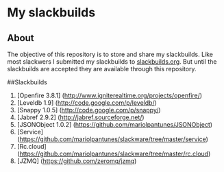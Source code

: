 # My slackbuilds
## About

The objective of this repository is to store and share my slackbuilds.
Like most slackwers I submitted my slackbuilds to [slackbuilds.org](http://slackbuilds.org/).
But until the slackbuilds are accepted they are available through this repository.

##Slackbuilds
1. [Openfire 3.8.1] (http://www.igniterealtime.org/projects/openfire/)
2. [Leveldb 1.9] (http://code.google.com/p/leveldb/)
3. [Snappy 1.0.5] (http://code.google.com/p/snappy/)
4. [Jabref 2.9.2] (http://jabref.sourceforge.net/)
5. [JSONObject 1.0.2] (https://github.com/mariolpantunes/JSONObject)
6. [Service] (https://github.com/mariolpantunes/slackware/tree/master/service)
7. [Rc.cloud] (https://github.com/mariolpantunes/slackware/tree/master/rc.cloud)
8. [JZMQ] (https://github.com/zeromq/jzmq)
